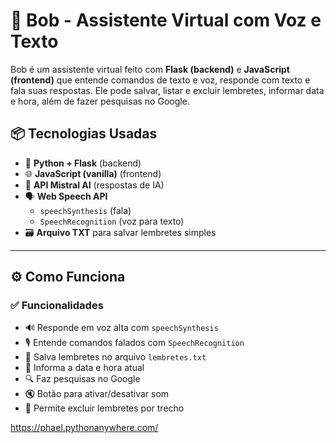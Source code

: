 # 🤖 Bob - Assistente Virtual com Voz e Texto

Bob é um assistente virtual feito com **Flask (backend)** e **JavaScript (frontend)** que entende comandos de texto e voz, responde com texto e fala suas respostas. Ele pode salvar, listar e excluir lembretes, informar data e hora, além de fazer pesquisas no Google.

## 📦 Tecnologias Usadas

- 🐍 **Python + Flask** (backend)
- 🌐 **JavaScript (vanilla)** (frontend)
- 🧠 **API Mistral AI** (respostas de IA)
- 🗣️ **Web Speech API**
  - `speechSynthesis` (fala)
  - `SpeechRecognition` (voz para texto)
- 🗃️ **Arquivo TXT** para salvar lembretes simples

---

## ⚙️ Como Funciona

### ✅ Funcionalidades

- 🔊 Responde em voz alta com `speechSynthesis`
- 🎙️ Entende comandos falados com `SpeechRecognition`
- 📝 Salva lembretes no arquivo `lembretes.txt`
- 📆 Informa a data e hora atual
- 🔍 Faz pesquisas no Google
- 🔇 Botão para ativar/desativar som
- 🧹 Permite excluir lembretes por trecho

https://phael.pythonanywhere.com/
